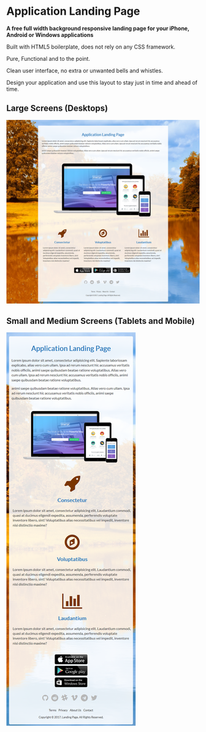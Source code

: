 # Application Landing Page


**A free full width background responsive landing page for your iPhone, Android or Windows applications**

Built with HTML5 boilerplate, does not rely on any CSS framework.

Pure, Functional and to the point.

Clean user interface, no extra or unwanted bells and whistles.

Design your application and use this layout to stay just in time and ahead of time.

Large Screens (Desktops)
-------------------------------------------
![Alt text](preview/desktop.png?raw=true "Desktop or Large Screens")

Small and Medium Screens (Tablets and Mobile)
-------------------------------------------
![Alt text](preview/mobile.png?raw=true "Tablets or Small Phone Screens")
